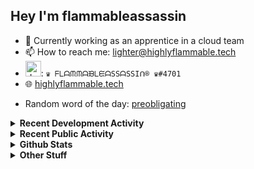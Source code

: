 ## Hey I'm flammableassassin

- 🔭 Currently working as an apprentice in a cloud team  
- 📫 How to reach me: [lighter@highlyflammable.tech](mailto:lighter@highlyflammable.tech?subject=Hello)
- <img src="https://discord.com/assets/2c21aeda16de354ba5334551a883b481.png" alt="drawing" width="25"/>: `♛ ᖴᒪᗩᙏᙏᗩᙖᒪᙓᗩSSᗩSSIᑎ® ♛#4701`
- 🌐 [highlyflammable.tech](https://highlyflammable.tech)

<!--START_SECTION:randomWord-->
- Random word of the day: [preobligating](https://www.wordnik.com/words/preobligating)
<!--END_SECTION:randomWord-->

<details>
  <summary><b>Recent Development Activity</b></summary>
  
  <!--START_SECTION:waka-->

```txt
PowerShell   20 hrs 8 mins   ██████████████░░░░░░░░░░░   55.98 %
Other        6 hrs 45 mins   ████▓░░░░░░░░░░░░░░░░░░░░   18.78 %
Markdown     6 hrs 31 mins   ████▓░░░░░░░░░░░░░░░░░░░░   18.11 %
JSON         1 hr 18 mins    █░░░░░░░░░░░░░░░░░░░░░░░░   03.62 %
Python       1 hr 7 mins     ▓░░░░░░░░░░░░░░░░░░░░░░░░   03.13 %
```

<!--END_SECTION:waka-->

</details>

<details>
  <summary><b>Recent Public Activity</b></summary>
    <br>

  <!--START_SECTION:activity-->
1. 🗣 Commented on [#83](https://github.com/flamableassassin/status/issues/83#issuecomment-2364721040) in [flamableassassin/status](https://github.com/flamableassassin/status)
2. 🔒 Closed issue [#83](https://github.com/flamableassassin/status/issues/83) in [flamableassassin/status](https://github.com/flamableassassin/status)
3. ❗ Opened issue [#83](https://github.com/flamableassassin/status/issues/83) in [flamableassassin/status](https://github.com/flamableassassin/status)
4. ❗ Opened issue [#5049](https://github.com/PowerShell/vscode-powershell/issues/5049) in [PowerShell/vscode-powershell](https://github.com/PowerShell/vscode-powershell)
5. 🎉 Merged PR [#17](https://github.com/flamableassassin/drawshield-api/pull/17) in [flamableassassin/drawshield-api](https://github.com/flamableassassin/drawshield-api)
  <!--END_SECTION:activity-->

</details>

<details>
  <summary><b>Github Stats</b></summary>
    <br>
    <p align="center">
      <img width="48%" src="https://github-readme-stats.vercel.app/api?username=flamableassassin&count_private=true&show_icons=true&theme=radical"/>
      <img width="48%" src="https://github-readme-streak-stats.herokuapp.com?user=flamableassassin&theme=neon-dark"/>
    </p>
  
</details>

<details>
  <summary><b>Other Stuff</b></summary>
  <br>
<a href="https://www.abuseipdb.com/user/67633" title="AbuseIPDB is an IP address blacklist for webmasters and sysadmins to report IP addresses engaging in abusive behavior on their networks">
	<img src="https://www.abuseipdb.com/contributor/67633.svg" alt="AbuseIPDB Contributor Badge" style="width: 264px;background: #fff linear-gradient(rgba(255,255,255,0), rgba(255,255,255,.3) 50%, rgba(0,0,0,.2) 51%, rgba(0,0,0,0));padding: 5px;">
</a>
  
</details>
